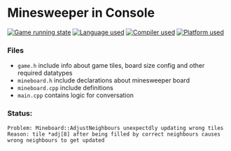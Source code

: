 # Minesweeper in Console

[![Game running state](https://img.shields.io/badge/status-failing-red)]()
[![Language used](https://img.shields.io/badge/c++-14-blue)]()
[![Compiler used](https://img.shields.io/badge/g++-8.1.0-blue)]()
[![Platform used](https://img.shields.io/badge/windows-10-informational)]()


### Files 
+ `game.h`  include info about game tiles, board size config and other required datatypes
+ `mineboard.h`  include declarations about minesweeper board
+ `mineboard.cpp`  include definitions
+ `main.cpp`  contains logic for conversation

### Status:
```
Problem: Mineboard::AdjustNeighbours unexpectdly updating wrong tiles
Reason: tile *adj[8] after being filled by correct neighbours causes wrong neighbours to get updated
```